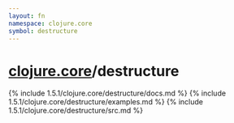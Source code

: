 ```yaml
---
layout: fn
namespace: clojure.core
symbol: destructure
---
```


# [clojure.core](../)/destructure

{% include 1.5.1/clojure.core/destructure/docs.md %}
{% include 1.5.1/clojure.core/destructure/examples.md %}
{% include 1.5.1/clojure.core/destructure/src.md %}

